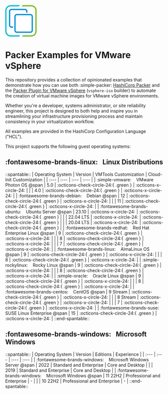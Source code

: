 <!-- markdownlint-disable first-line-h1 no-inline-html -->

<img src="assets/images/icon-color.svg" alt="VMware vSphere" width="100">

# Packer Examples for VMware vSphere

This repository provides a collection of opinionated examples that demonstrate how you can use both :simple-packer: [HashiCorp Packer][packer] and the [Packer Plugin for VMware vSphere][packer-plugin-vsphere] (`vsphere-iso` builder) to automate the creation of virtual machine images for VMware vSphere environments.

Whether you're a developer, systems administrator, or site reliability engineer, this project is designed to both help and inspire you in streamlining your infrastructure provisioning process and maintain consistency in your virtualization workflow.

All examples are provided in the HashiCorp Configuration Language ("HCL").

This project supports the following guest operating systems:

## :fontawesome-brands-linux: &nbsp; Linux Distributions

::spantable::
| Operating System                                                        | Version   | VMTools Customization                | Cloud-Init Customization             |
| :---                                                                    | :---      | :---                                 | :---                                 |
| :simple-vmware: &nbsp;&nbsp; VMware Photon OS @span                     | 5.0       | :octicons-check-circle-24:{ .green } | :octicons-x-circle-24:               |
|                                                                         | 4.0       | :octicons-check-circle-24:{ .green } | :octicons-x-circle-24:               |
| :fontawesome-brands-debian: &nbsp;&nbsp; Debian @span                   | 12        | :octicons-check-circle-24:{ .green } | :octicons-x-circle-24:               |
|                                                                         | 11        | :octicons-check-circle-24:{ .green } | :octicons-x-circle-24:               |
| :fontawesome-brands-ubuntu: &nbsp;&nbsp; Ubuntu Server @span            | 23.10     | :octicons-x-circle-24:               | :octicons-check-circle-24:{ .green } |
|                                                                         | 22.04 LTS | :octicons-x-circle-24:               | :octicons-check-circle-24:{ .green } |
|                                                                         | 20.04 LTS | :octicons-x-circle-24:               | :octicons-check-circle-24:{ .green } |
| :fontawesome-brands-redhat: &nbsp;&nbsp; Red Hat Enterprise Linux @span | 9         | :octicons-check-circle-24:{ .green } | :octicons-x-circle-24:               |
|                                                                         | 8         | :octicons-check-circle-24:{ .green } | :octicons-x-circle-24:               |
|                                                                         | 7         | :octicons-check-circle-24:{ .green } | :octicons-x-circle-24:               |
| :fontawesome-brands-linux: &nbsp;&nbsp; AlmaLinux OS @span              | 9         | :octicons-check-circle-24:{ .green } | :octicons-x-circle-24:               |
|                                                                         | 8         | :octicons-check-circle-24:{ .green } | :octicons-x-circle-24:               |
| :simple-rockylinux: &nbsp;&nbsp; Rocky Linux @span                      | 9         | :octicons-check-circle-24:{ .green } | :octicons-x-circle-24:               |
|                                                                         | 8         | :octicons-check-circle-24:{ .green } | :octicons-x-circle-24:               |
| :simple-oracle: &nbsp;&nbsp; Oracle Linux @span                         | 9         | :octicons-check-circle-24:{ .green } | :octicons-x-circle-24:               |
|                                                                         | 8         | :octicons-check-circle-24:{ .green } | :octicons-x-circle-24:               |
| :fontawesome-brands-centos: &nbsp;&nbsp; CentOS @span                   | 9 Stream  | :octicons-check-circle-24:{ .green } | :octicons-x-circle-24:               |
|                                                                         | 8 Stream  | :octicons-check-circle-24:{ .green } | :octicons-x-circle-24:               |
|                                                                         | 7         | :octicons-check-circle-24:{ .green } | :octicons-x-circle-24:               |
| :fontawesome-brands-suse: &nbsp;&nbsp; SUSE Linux Enterprise @span      | 15        | :octicons-check-circle-24:{ .green } | :octicons-x-circle-24:               |
::end-spantable::

## :fontawesome-brands-windows: &nbsp; Microsoft Windows

::spantable::
| Operating System                                                         | Version   | Editions                    | Experience       |
| :---                                                                     | :---      | :---                        | :---             |
| :fontawesome-brands-windows: &nbsp;&nbsp; Microsoft Windows Server @span | 2022      | Standard and Enterprise     | Core and Desktop |
|                                                                          | 2019      | Standard and Enterprise     | Core and Desktop |
| :fontawesome-brands-windows: &nbsp;&nbsp; Microsoft Windows @span        | 11 22H2   | Professional and Enterprise | -                |
|                                                                          | 10 22H2   | Professional and Enterprise | -                |
::end-spantable::

[//]: Links
[packer]: https://www.packer.io
[packer-plugin-vsphere]: https://developer.hashicorp.com/packer/plugins/builders/vsphere/vsphere-iso
